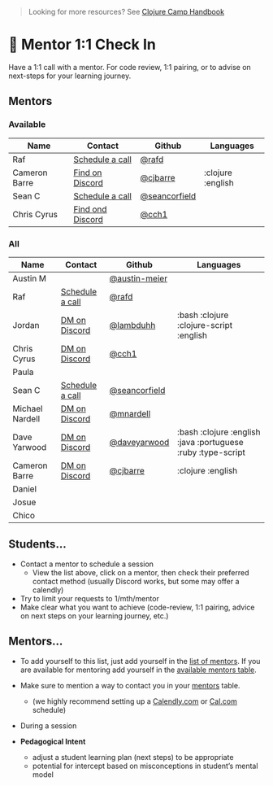 > Looking for more resources? See [Clojure Camp Handbook](README.md)

# 🔄 Mentor 1:1 Check In

Have a 1:1 call with a mentor. For code review, 1:1 pairing, or to advise on next-steps for your learning journey.

## Mentors

### Available

| Name          | Contact                                                                  | Github                                           | Languages         |
| ------------- | ------------------------------------------------------------------------ | ------------------------------------------------ | ----------------- |
| Raf           | [Schedule a call](https://cal.com/rafal.dittwald/clojure-camp-mentoring) | [@rafd](https://github.com/rafd)                 |                   |
| Cameron Barre | [Find on Discord](discord.md)                                            | [@cjbarre](https://github.com/cjbarre)           | :clojure :english |
| Sean C        | [Schedule a call](https://calendly.com/seancorfield)                     | [@seancorfield](https://github.com/seancorfield) |                   |
| Chris Cyrus   | [Find ond Discord](discord.md)                                           | [@cch1](https://github.com/cch1)                 |                   |

### All

| Name            | Contact                                                                  | Github                                           | Languages                                                    |
| --------------- | ------------------------------------------------------------------------ | ------------------------------------------------ | ------------------------------------------------------------ |
| Austin M        |                                                                          | [@austin-meier](https://github.com/austin-meier) |                                                              |
| Raf             | [Schedule a call](https://cal.com/rafal.dittwald/clojure-camp-mentoring) | [@rafd](https://github.com/rafd)                 |                                                              |
| Jordan          | [DM on Discord](discord.md)                                              | [@lambduhh](https://github.com/lambduhh)         | :bash :clojure :clojure-script :english                      |
| Chris Cyrus     | [DM on Discord](discord.md)                                              | [@cch1](https://github.com/cch1)                 |                                                              |
| Paula           |                                                                          |                                                  |                                                              |
| Sean C          | [Schedule a call](https://calendly.com/seancorfield)                     | [@seancorfield](https://github.com/seancorfield) |                                                              |
| Michael Nardell | [DM on Discord](discord.md)                                              | [@mnardell](https://github.com/mnardell)         |                                                              |
| Dave Yarwood    | [DM on Discord](discord.md)                                              | [@daveyarwood](https://github.com/daveyarwood)   | :bash :clojure :english :java :portuguese :ruby :type-script |
| Cameron Barre   | [DM on Discord](discord.md)                                              | [@cjbarre](https://github.com/cjbarre)           | :clojure :english                                            |
| Daniel          |                                                                          |                                                  |                                                              |
| Josue           |                                                                          |                                                  |                                                              |
| Chico           |                                                                          |                                                  |                                                              |

## Students…

- Contact a mentor to schedule a session
  - View the list above, click on a mentor, then check their preferred contact method (usually Discord works, but some may offer a calendly)
- Try to limit your requests to 1/mth/mentor
- Make clear what you want to achieve (code-review, 1:1 pairing, advice on next steps on your learning journey, etc.)

## Mentors…

- To add yourself to this list, just add yourself in the [list of mentors](#all). If you are available for mentoring add yourself in the [available mentors table](#available).
- Make sure to mention a way to contact you in your [mentors](#all) table.
  - (we highly recommend setting up a [Calendly.com](http://Calendly.com) or [Cal.com](http://Cal.com) schedule)
- During a session

- **Pedagogical Intent**
  - adjust a student learning plan (next steps) to be appropriate
  - potential for intercept based on misconceptions in student’s mental model
